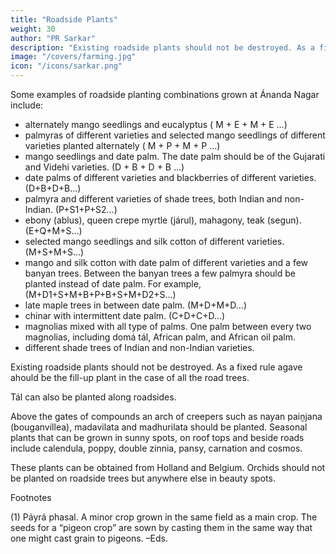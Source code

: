 ```yaml
---
title: "Roadside Plants"
weight: 30
author: "PR Sarkar"
description: "Existing roadside plants should not be destroyed. As a fixed rule agave ahould be the fill-up plant in the case of all the road trees"
image: "/covers/farming.jpg"
icon: "/icons/sarkar.png"
---
```




Some examples of roadside planting combinations grown at Ánanda Nagar include:

- alternately mango seedlings and eucalyptus ( M + E + M + E …)
- palmyras of different varieties and selected mango seedlings of different varieties planted alternately ( M + P + M + P …)
- mango seedlings and date palm. The date palm should be of the Gujarati and Videhi varieties. (D + B + D + B …)
- date palms of different varieties and blackberries of different varieties. (D+B+D+B…)
- palmyra and different varieties of shade trees, both Indian and non-Indian. (P+S1+P+S2…)
- ebony (ablus), queen crepe myrtle (járul), mahagony, teak (segun). (E+Q+M+S…)
- selected mango seedlings and silk cotton of different varieties. (M+S+M+S…)
- mango and silk cotton with date palm of different varieties and a few banyan trees. Between the banyan trees a few palmyra should be planted instead of date palm. For example, (M+D1+S+M+B+P+B+S+M+D2+S…)
- late maple trees in between date palm. (M+D+M+D…)
- chinar with intermittent date palm. (C+D+C+D…)
- magnolias mixed with all type of palms. One palm between every two magnolias, including domá tál, African palm, and African oil palm.
- different shade trees of Indian and non-Indian varieties.

Existing roadside plants should not be destroyed. As a fixed rule agave ahould be the fill-up plant in the case of all the road trees. 

Tál can also be planted along roadsides.

Above the gates of compounds an arch of creepers such as nayan paiṋjana (bouganvillea), madavilata and madhurilata should be planted. Seasonal plants that can be grown in sunny spots, on roof tops and beside roads include calendula, poppy, double zinnia, pansy, carnation and cosmos. 

These plants can be obtained from Holland and Belgium. Orchids should not be planted on roadside trees but anywhere else in beauty spots.

<!-- February 1988, Calcutta -->

Footnotes

(1) Páyrá phasal. A minor crop grown in the same field as a main crop. The seeds for a “pigeon crop” are sown by casting them in the same way that one might cast grain to pigeons. –Eds.
